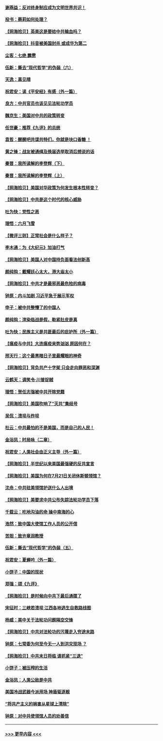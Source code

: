 #### [谢燕益：反对终身制应成为文明世界共识！](../pages/nsc993/n12310465.md?t=08061451) 
#### [投书：蔡莉如何处理？](../pages/nsc993/n12310224.md?t=08061451) 
#### [【网海拾贝】英美这是要给中共输血吗？](../pages/nsc993/n12307646.md?t=08061451) 
#### [【网海拾贝】抖音被美国封杀 或成华为第二](../pages/nsc993/n12305277.md?t=08061451) 
#### [尘客：七绝 霹雳](../pages/nsc993/n12304053.md?t=08061451) 
#### [伍新：撕去“现代哲学”的伪装（六）](../pages/nsc993/n12303243.md?t=08061451) 
#### [天逸：喜见晴](../pages/nsc993/n12303226.md?t=08061451) 
#### [祝君安：读《平安经》有感（外一篇）](../pages/nsc993/n12303170.md?t=08061451) 
#### [良方：中共官员也该见见法轮功学员](../pages/nsc993/n12302985.md?t=08061451) 
#### [魏京生：美国对中共的政策转变](../pages/nsc993/n12302929.md?t=08061451) 
#### [任世豪：推荐《九评》的总统](../pages/nsc993/n12302838.md?t=08061451) 
#### [袁哲：醒醒吧共谍共特们，你就是块口香糖 ！](../pages/nsc993/n12302678.md?t=08061451) 
#### [黄之锋：战友被通缉及换届选举取消后想说的话](../pages/nsc993/n12302681.md?t=08061451) 
#### [秦晋：我所读解的李登辉（下）](../pages/nsc993/n12302171.md?t=08061451) 
#### [秦晋：我所读解的李登辉（上）](../pages/nsc993/n12301979.md?t=08061451) 
#### [【网海拾贝】美国对华政策为何发生根本性转变？](../pages/nsc993/n12302091.md?t=08061451) 
#### [【网海拾贝】中共是这个时代的核心威胁](../pages/nsc993/n12300541.md?t=08061451) 
#### [吐为快：党性之恶](../pages/nsc993/n12300263.md?t=08061451) 
#### [理悟：六月飞雪](../pages/nsc993/n12300243.md?t=08061451) 
#### [【微评三则】正常社会是什么样子？](../pages/nsc993/n12300228.md?t=08061451) 
#### [李木通：为《大纪元》加油打气](../pages/nsc993/n12280363.md?t=08061451) 
#### [【网海拾贝】美国人对中国持负面看法创新高](../pages/nsc993/n12298720.md?t=08061451) 
#### [颜纯钩：戴耀廷心太大，港大庙太小](../pages/nsc993/n12297682.md?t=08061451) 
#### [【网海拾贝】中共才是最邪恶最危险的病毒](../pages/nsc993/n12296470.md?t=08061451) 
#### [钟原：内斗加剧 习近平急于展示军权](../pages/nsc993/n12292544.md?t=08061451) 
#### [申子：被中共整懵了的中国人](../pages/nsc993/n12291389.md?t=08061451) 
#### [颜纯钩：渲染临战是假，勒紧肚皮是真](../pages/nsc993/n12290945.md?t=08061451) 
#### [吐为快：民族主义是共匪最后的庇护所（外一篇）](../pages/nsc993/n12290887.md?t=08061451) 
#### [【瘟疫与中共】大连瘟疫来势汹汹 原因何在？](../pages/nsc993/n12287474.md?t=08061451) 
#### [邢天行：这个最黑暗日子里最耀眼的神奇](../pages/nsc993/n12289882.md?t=08061451) 
#### [【网海拾贝】背负共产十字架 只会走向罪恶和深渊](../pages/nsc993/n12288290.md?t=08061451) 
#### [云鹤天：调笑令·川普捉贼](../pages/nsc993/n12285672.md?t=08061451) 
#### [理悟：贺任志强被中共开除党籍](../pages/nsc993/n12285597.md?t=08061451) 
#### [【网海拾贝】美国吹响了“灭共”集结号](../pages/nsc993/n12284522.md?t=08061451) 
#### [吴侃：溃坝与炸坝](../pages/nsc993/n12283593.md?t=08061451) 
#### [杜云：中共最怕的不是美国，而是自己的人民！](../pages/nsc993/n12282935.md?t=08061451) 
#### [金浴凤：时局咏（二章）](../pages/nsc993/n12282923.md?t=08061451) 
#### [祝君安：人类社会由正义主导（外一篇）](../pages/nsc993/n12282809.md?t=08061451) 
#### [【网海拾贝】半世纪以来美国最强硬的反共宣言](../pages/nsc993/n12282656.md?t=08061451) 
#### [【网海拾贝】美国为何在7月21日关闭休斯顿领馆？](../pages/nsc993/n12279731.md?t=08061451) 
#### [沈舟：中共驻美领馆护送什么人出境](../pages/nsc993/n12278949.md?t=08061451) 
#### [【网海拾贝】美要求中共公布失踪法轮功学员下落](../pages/nsc993/n12277656.md?t=08061451) 
#### [千载云：吃地沟油的命 操中南海的心](../pages/nsc993/n12277533.md?t=08061451) 
#### [浩然：致中国大使馆工作人员的公开信](../pages/nsc993/n12277436.md?t=08061451) 
#### [苦胆：致许章润教授](../pages/nsc993/n12274876.md?t=08061451) 
#### [伍新：撕去“现代哲学”的伪装（五）](../pages/nsc993/n12274833.md?t=08061451) 
#### [祝君安：夏蝉吟（外一篇）](../pages/nsc993/n12274794.md?t=08061451) 
#### [小饼子：中国的现状](../pages/nsc993/n12274774.md?t=08061451) 
#### [郑强：颂《九评》](../pages/nsc993/n12274570.md?t=08061451) 
#### [【网海拾贝】是时候向中共下最后通牒了](../pages/nsc993/n12274156.md?t=08061451) 
#### [宋征时：三峡若溃坝 江西各地逃生自救路线图](../pages/nsc993/n12274031.md?t=08061451) 
#### [杨威：美中关于法轮功问题隔空交锋](../pages/nsc993/n12273317.md?t=08061451) 
#### [【网海拾贝】中共对法轮功的污蔑走入穷途末路](../pages/nsc993/n12272307.md?t=08061451) 
#### [钟原：七常委为何至今无一人到洪灾现场 ？](../pages/nsc993/n12270614.md?t=08061451) 
#### [【网海拾贝】中共末日将临 请抓紧“三退”](../pages/nsc993/n12269476.md?t=08061451) 
#### [小饼子：被压榨的生活](../pages/nsc993/n12268533.md?t=08061451) 
#### [金浴凤：人类公敌是中共](../pages/nsc993/n12268134.md?t=08061451) 
#### [美国冷战武器今派用场 神盾驱逐舰](../pages/nsc993/n12267798.md?t=08061451) 
#### [“将共产主义的祸害从星球上清除”](../pages/nsc993/n12266142.md?t=08061451) 
#### [钟原：对中共使领馆人员的劝善信](../pages/nsc993/n12266890.md?t=08061451) 

----
#### [ >>> 更早内容 <<< ](../indexes/nsc993-earlier.md)

